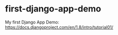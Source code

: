 # first-django-app-demo
My first Django App Demo: https://docs.djangoproject.com/en/1.8/intro/tutorial01/
